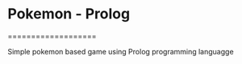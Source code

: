 # Pokemon - Prolog
===================

Simple pokemon based game using Prolog programming languagge
